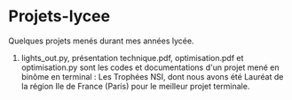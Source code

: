 # Projets-lycee
Quelques projets menés durant mes années lycée.


1) lights_out.py, présentation technique.pdf, optimisation.pdf et optimisation.py sont les codes et documentations d'un projet mené en binôme en terminal : Les Trophées NSI, dont nous avons été Lauréat de la région Ile de France (Paris) pour le meilleur projet terminale.